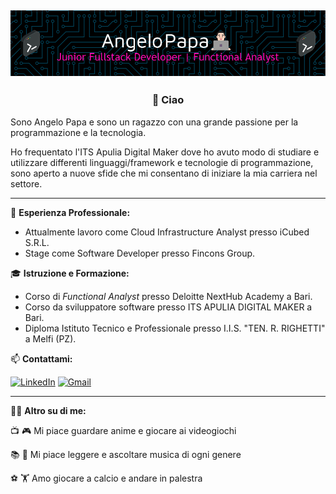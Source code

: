 ![Header](github_header.png)
---
<h3 align="center">👋 Ciao</h3>

Sono Angelo Papa e sono un ragazzo con una grande passione per la programmazione e la tecnologia. 

Ho frequentato l'ITS Apulia Digital Maker dove ho avuto modo di studiare e utilizzare differenti linguaggi/framework e tecnologie di programmazione, sono aperto a nuove sfide che mi consentano di iniziare la mia carriera nel settore.

---

💼 **Esperienza Professionale:**
- Attualmente lavoro come Cloud Infrastructure Analyst presso iCubed S.R.L.
- Stage come Software Developer presso Fincons Group.
  

🎓 **Istruzione e Formazione:**
- Corso di *Functional Analyst* presso Deloitte NextHub Academy a Bari.
- Corso da sviluppatore software presso ITS APULIA DIGITAL MAKER a Bari.
- Diploma Istituto Tecnico e Professionale presso I.I.S. "TEN. R. RIGHETTI" a Melfi (PZ).



📫 **Contattami:**

[![LinkedIn](https://img.shields.io/badge/linkedin-%230077B5.svg?style=for-the-badge&logo=linkedin&logoColor=white)](http://linkedin.com/in/angelopapa)
[![Gmail](https://img.shields.io/badge/Gmail-D14836?style=for-the-badge&logo=gmail&logoColor=white)](mailto:angelopapa02it@gmail.com)

---

🙋🏻 **Altro su di me:**

📺 🎮 Mi piace guardare anime e giocare ai videogiochi

📚 🎵 Mi piace leggere e ascoltare musica di ogni genere 

⚽ 🏋️ Amo giocare a calcio e andare in palestra
<!--
**angelopapa/angelopapa** is a ✨ _special_ ✨ repository because its `README.md` (this file) appears on your GitHub profile.

Here are some ideas to get you started:

- 🔭 I’m currently working on ...
- 🌱 I’m currently learning ...
- 👯 I’m looking to collaborate on ...
- 🤔 I’m looking for help with ...
- 💬 Ask me about ...
- 📫 How to reach me: ...
- 😄 Pronouns: ...
- ⚡ Fun fact: ...
-->
